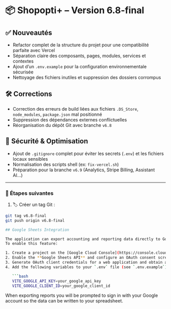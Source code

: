 # 📦 Shopopti+ – Version 6.8-final

## ✅ Nouveautés
- Refactor complet de la structure du projet pour une compatibilité parfaite avec Vercel
- Séparation claire des composants, pages, modules, services et contextes
- Ajout d’un `.env.example` pour la configuration environnementale sécurisée
- Nettoyage des fichiers inutiles et suppression des dossiers corrompus

## 🛠️ Corrections
- Correction des erreurs de build liées aux fichiers `.DS_Store`, `node_modules`, `package.json` mal positionné
- Suppression des dépendances externes conflictuelles
- Réorganisation du dépôt Git avec branche `v6.8`

## 🔐 Sécurité & Optimisation
- Ajout de `.gitignore` complet pour éviter les secrets (`.env`) et les fichiers locaux sensibles
- Normalisation des scripts shell (ex: `fix-vercel.sh`)
- Préparation pour la branche `v6.9` (Analytics, Stripe Billing, Assistant AI...)

---

### 🚀 Étapes suivantes

1. 🏷️ Créer un tag Git :
```bash
git tag v6.8-final
git push origin v6.8-final

## Google Sheets Integration

The application can export accounting and reporting data directly to Google Sheets.
To enable this feature:

1. Create a project on the [Google Cloud Console](https://console.cloud.google.com/).
2. Enable the **Google Sheets API** and configure an OAuth consent screen.
3. Generate OAuth client credentials for a web application and obtain an API key.
4. Add the following variables to your `.env` file (see `.env.example`):

   ```bash
   VITE_GOOGLE_API_KEY=your_google_api_key
   VITE_GOOGLE_CLIENT_ID=your_google_client_id
   ```

When exporting reports you will be prompted to sign in with your Google account so the data can be written to your spreadsheet.
